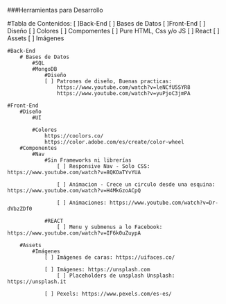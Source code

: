 ###Herramientas para Desarrollo


#Tabla de Contenidos:
[ ]Back-End
    [ ] Bases de Datos
[ ]Front-End 
    [ ] Diseño
        [ ] Colores
    [ ] Compomentes
        [ ] Pure HTML, Css y/o JS
        [ ] React
    [ ] Assets
        [ ] Imágenes



    #Back-End
        # Bases de Datos
            #SQL
            #MongoDB
                #Diseño
                [ ] Patrones de diseño, Buenas practicas: 
                    https://www.youtube.com/watch?v=leNCfU5SYR8
                    https://www.youtube.com/watch?v=yuPjoC3jmPA 
        
    #Front-End
        #Diseño
            #UI

            #Colores
                https://coolors.co/
                https://color.adobe.com/es/create/color-wheel
        #Componentes
            #Nav
                #Sin Frameworks ni librerías
                    [ ] Responsive Nav - Solo CSS: https://www.youtube.com/watch?v=8QKOaTYvYUA

                    [ ] Animacion - Crece un circulo desde una esquina: https://www.youtube.com/watch?v=H4MkGzoACpQ

                    [ ] Animaciones: https://www.youtube.com/watch?v=Dr-dVbzZDf0

                #REACT
                    [ ] Menu y submenus a lo Facebook: https://www.youtube.com/watch?v=IF6k0uZuypA

        #Assets
            #Imágenes
                [ ] Imágenes de caras: https://uifaces.co/

                [ ] Imágenes: https://unsplash.com
                    [ ] Placeholders de unsplash Unsplash: https://unsplash.it

                [ ] Pexels: https://www.pexels.com/es-es/

